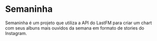 # Semaninha

Semaninha é um projeto que utiliza a API do LastFM para criar um chart com seus albuns mais ouvidos da semana em formato de stories do Instagram.

